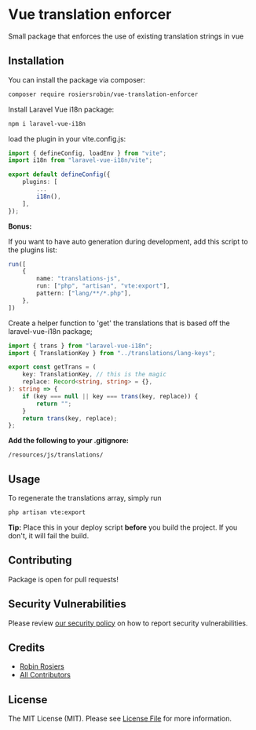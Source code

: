 # Vue translation enforcer
Small package that enforces the use of existing translation strings in vue

## Installation

You can install the package via composer:

```bash
composer require rosiersrobin/vue-translation-enforcer
```

Install Laravel Vue i18n package:
```bash
npm i laravel-vue-i18n
```

load the plugin in your vite.config.js:

```typescript
import { defineConfig, loadEnv } from "vite";
import i18n from "laravel-vue-i18n/vite";

export default defineConfig({
    plugins: [
        ...
        i18n(),
    ],
});

```

**Bonus:**

If you want to have auto generation during development, add this script to the plugins list:

```typescript
run([
    {
        name: "translations-js",
        run: ["php", "artisan", "vte:export"],
        pattern: ["lang/**/*.php"],
    },
])
```

Create a helper function to 'get' the translations that is based off the laravel-vue-i18n package;

```typescript
import { trans } from "laravel-vue-i18n";
import { TranslationKey } from "../translations/lang-keys";

export const getTrans = (
    key: TranslationKey, // this is the magic
    replace: Record<string, string> = {},
): string => {
    if (key === null || key === trans(key, replace)) {
        return "";
    }
    return trans(key, replace);
};
```

**Add the following to your .gitignore:**

```/resources/js/translations/```

## Usage

To regenerate the translations array, simply run 
```bash
php artisan vte:export
```

**Tip:** Place this in your deploy script **before** you build the project. If you don't, it will fail the build.

## Contributing

Package is open for pull requests!

## Security Vulnerabilities

Please review [our security policy](../../security/policy) on how to report security vulnerabilities.

## Credits

- [Robin Rosiers](https://github.com/rosiersrobin)
- [All Contributors](../../contributors)

## License

The MIT License (MIT). Please see [License File](LICENSE.md) for more information.